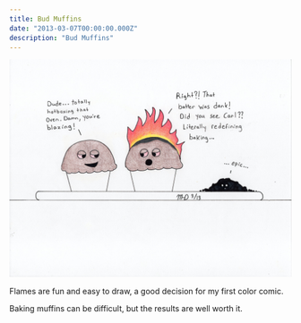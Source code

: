 ```yaml
---
title: Bud Muffins
date: "2013-03-07T00:00:00.000Z"
description: "Bud Muffins"
---
```


![Bud Muffins](./bud-muffins.jpg)

Flames are fun and easy to draw, a good decision for my first color comic.

Baking muffins can be difficult, but the results are well worth it.
